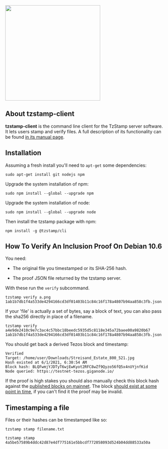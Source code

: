 <img src="https://tzstamp.io/workmark-small.png" width="300px" />

## About tzstamp-client

**tzstamp-client** is the command line client for the TzStamp server software.
It lets users stamp and verify files. A full description of its functionality can
be found [in its manual page](man/man1/tzstamp.md).

## Installation

Assuming a fresh install you'll need to `apt-get` some dependencies:

    sudo apt-get install git nodejs npm

Upgrade the system installation of npm:

    sudo npm install --global --upgrade npm

Upgrade the system installation of node:

    sudo npm install --global --upgrade node

Then install the tzstamp package with npm:

    npm install -g @tzstamp/cli

## How To Verify An Inclusion Proof On Debian 10.6

You need:

* The original file you timestamped or its SHA-256 hash.

* The proof JSON file returned by the tzstamp server.

With these run the `verify` subcommand.

    tzstamp verify a.png 1ab1b7db1f4a533de4294166cd3df01403b11c84c16f178a4807b94aa858c3fb.json

If your 'file' is actually a set of bytes, say a block of text, you can also pass
the sha256 directly in place of a filename.

    tzstamp verify a4e9de2410c9e7c3ac4c57bbc18beedc5935d5c8118e345a72baee00a9820b67 1ab1b7db1f4a533de4294166cd3df01403b11c84c16f178a4807b94aa858c3fb.json

You should get back a derived Tezos block and timestamp:

```
Verified
Target: /home/user/Downloads/Streisand_Estate_800_521.jpg
Hash existed at 6/1/2021, 6:30:54 AM
Block hash: BLQFwmjYJDTyT6wjEwKyot2RFC8wZf9Qyzo56fQ5x4nUYjnfKid
Node queried: https://testnet-tezos.giganode.io/
```

If the proof is high stakes you should also manually check this block hash against the [published blocks on mainnet](https://tzkt.io/).
The block [should exist at some point in time](https://tzkt.io/BMTUxYz166GSjyKszmirbYubDLiGEBPRUiJrkjAz6ryVppvDiFX/), if you can't find it the proof may
be invalid.

## Timestamping a file

Files or their hashes can be timestamped like so:

    tzstamp stamp filename.txt

    tzstamp stamp 4a5be57589b4ddc42d87e4df775161e5bbcdf772058093d524b04dd88533a50a

